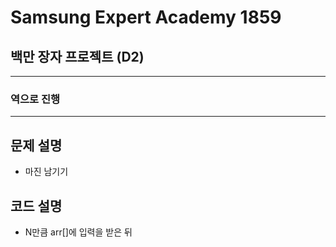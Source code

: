 Samsung Expert Academy 1859
=============
백만 장자 프로젝트 (D2)
---------------
- - -
### 역으로 진행
- - -
## 문제 설명
- 마진 남기기
## 코드 설명
- N만큼 arr[]에 입력을 받은 뒤